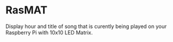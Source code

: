 # RasMAT
 Display hour and title of song that is curently being played on your Raspberry Pi with 10x10 LED Matrix.
 
 
